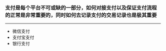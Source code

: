 ### 支付是每个平台不可或缺的一部分，如何对接支付以及保证支付流程的正常是非常重要的，同时如何去记录支付的交易记录也是极其重要
-------------------------------------

- 微信支付
- 支付宝支付
- 银行支付